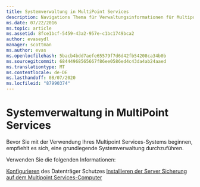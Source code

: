 ```yaml
---
title: Systemverwaltung in MultiPoint Services
description: Navigations Thema für Verwaltungsinformationen für Multipoint Services
ms.date: 07/22/2016
ms.topic: article
ms.assetid: 8fce1bcf-5459-43a2-957e-c1bc1749bca2
author: evaseydl
manager: scottman
ms.author: evas
ms.openlocfilehash: 5bacb4bdd7aefe65579f7d6d42fb54208ca34b0b
ms.sourcegitcommit: 68444968565667f86ee0586ed4c43da4ab24aaed
ms.translationtype: MT
ms.contentlocale: de-DE
ms.lasthandoff: 08/07/2020
ms.locfileid: "87990374"
---
```

# <a name="system-administration-in-multipoint-services"></a>Systemverwaltung in MultiPoint Services
Bevor Sie mit der Verwendung Ihres Multipoint Services-Systems beginnen, empfiehlt es sich, eine grundlegende Systemverwaltung durchzuführen.

Verwenden Sie die folgenden Informationen:

[Konfigurieren](Configure-Disk-Protection-in-MultiPoint-services.md) des Datenträger Schutzes 
 [Installieren der Server Sicherung auf dem Multipoint Services-Computer](./install-server-backup-on-multipoint.md)
